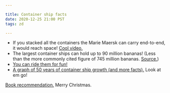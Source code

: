 ```yaml
---

title: Container ship facts
date: 2020-12-25 21:00 PST
tags: zd

---
```


<ul>
  <li>If you stacked all the containers the Marie Maersk can carry end-to-end, it would reach space! <a href='https://www.youtube.com/watch?v=pNdughfkDbM'>Cool video.</a></li>
  <li>The largest container ships can hold up to 90 million bananas! (Less than the more commonly cited figure of 745 million bananas. <a href='https://twitter.com/cybergibbons/status/1213572536631484416?s=20'>Source.</a>)</li>
  <li><a href='https://www.cargoshipvoyages.com/'>You can ride them for fun!</a></li>
  <li><a href='https://www.worldshipping.org/about-the-industry/liner-ships/container-ship-design'>A graph of 50 years of container ship growth (and more facts).</a> Look at em go!</li>
</ul>

<a href='https://www.goodreads.com/book/show/45754981-the-glass-hotel'>Book recommendation.</a> Merry Christmas.
